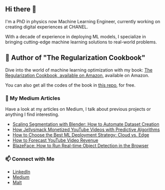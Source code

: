## Hi there 👋

I'm a PhD in physics now Machine Learning Engineer, currently working on creating digital experiences at CHANEL.

With a decade of experience in deploying ML models, 
I specialize in bringing cutting-edge machine learning solutions to real-world problems.


## 📘 Author of "The Regularization Cookbook"
Dive into the world of machine learning optimization with my book: [The Regularization Cookbook, available on Amazon](https://amzn.eu/d/7ouDaFQ), available on Amazon.

You can also get all the codes of the book in [this repo](https://github.com/PacktPublishing/The-Regularization-Cookbook), for free.

### 📝 My Medium Articles

Have a look at my articles on Medium, I talk about previous projects or anything I find interesting.

<!-- MEDIUM-STORY-LIST:START -->
- [Scaling Segmentation with Blender: How to Automate Dataset Creation](https://medium.com/towards-data-science/scaling-segmentation-with-blender-how-to-automate-dataset-creation-73aa38967599?source=rss-6c53f1364ba9------2)
- [How Jellysmack Monetized YouTube Videos with Predictive Algorithms](https://medium.datadriveninvestor.com/how-jellysmack-monetized-youtube-videos-with-predictive-algorithms-0b241e9688c2?source=rss-6c53f1364ba9------2)
- [How to Choose the Best ML Deployment Strategy: Cloud vs. Edge](https://medium.com/towards-data-science/how-to-choose-the-best-ml-deployment-strategy-cloud-vs-edge-7b62d9db9b20?source=rss-6c53f1364ba9------2)
- [How to Forecast YouTube Video Revenue](https://medium.datadriveninvestor.com/how-to-forecast-youtube-video-revenue-e35c60bd1105?source=rss-6c53f1364ba9------2)
- [BlazeFace: How to Run Real-time Object Detection in the Browser](https://medium.com/towards-data-science/blazeface-how-to-run-real-time-object-detection-in-the-browser-66c2ac9acd75?source=rss-6c53f1364ba9------2)
<!-- MEDIUM-STORY-LIST:END -->

### 📫 Connect with Me

- [LinkedIn](https://www.linkedin.com/in/v-vandenbussche/)
- [Medium](https://medium.com/@vincent.vandenbussche)
- [Malt](https://www.malt.fr/profile/vincentvandenbussche)

